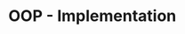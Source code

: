 <div id="title">

# OOP - Implementation
</div>

<div id="body">

<include src="classes/container-inParent-asPanel.md" boilerplate />
<include src="classLevelMembers/container-inParent-asPanel.md" boilerplate />
<include src="associations/container-inParent-asPanel.md" boilerplate />
<include src="dependencies/container-inParent-asPanel.md" boilerplate />
<include src="composition/container-inParent-asPanel.md" boilerplate />
<include src="aggregation/container-inParent-asPanel.md" boilerplate />
<include src="associationClasses/container-inParent-asPanel.md" boilerplate />
<include src="inheritance/container-inParent-asPanel.md" boilerplate />
<include src="overriding/container-inParent-asPanel.md" boilerplate />
<include src="overloading/container-inParent-asPanel.md" boilerplate />
<include src="interfaces/container-inParent-asPanel.md" boilerplate />
<include src="abstractClasses/container-inParent-asPanel.md" boilerplate />
<include src="polymorphism/container-inParent-asPanel.md" boilerplate />

</div>